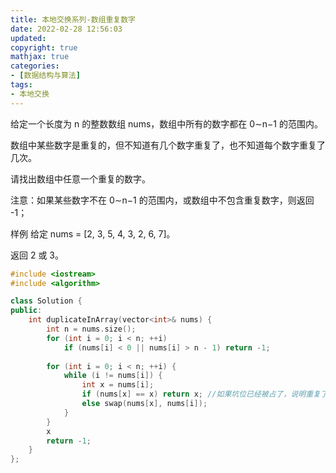 ```yaml
---
title: 本地交换系列-数组重复数字
date: 2022-02-28 12:56:03
updated:
copyright: true
mathjax: true
categories:
- [数据结构与算法]
tags: 
- 本地交换
---
```


给定一个长度为 n 的整数数组 nums，数组中所有的数字都在 0∼n−1 的范围内。

数组中某些数字是重复的，但不知道有几个数字重复了，也不知道每个数字重复了几次。

请找出数组中任意一个重复的数字。

注意：如果某些数字不在 0∼n−1 的范围内，或数组中不包含重复数字，则返回 -1；

样例
给定 nums = [2, 3, 5, 4, 3, 2, 6, 7]。

返回 2 或 3。

```cpp
#include <iostream>
#include <algorithm>

class Solution {
public:
    int duplicateInArray(vector<int>& nums) {
        int n = nums.size();
        for (int i = 0; i < n; ++i) 
            if (nums[i] < 0 || nums[i] > n - 1) return -1;
        
        for (int i = 0; i < n; ++i) {
            while (i != nums[i]) {
                int x = nums[i];
                if (nums[x] == x) return x; //如果坑位已经被占了，说明重复了。
                else swap(nums[x], nums[i]);
            }
        }
        x
        return -1;
    }
};
```